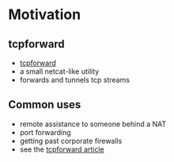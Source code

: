 # Motivation #

## tcpforward ##

* [tcpforward](https://github.com/acg/tcpforward)
* a small netcat-like utility
* forwards and tunnels tcp streams

## Common uses ##

* remote assistance to someone behind a NAT
* port forwarding
* getting past corporate firewalls
* see the [tcpforward article](http://acg.github.com/2011/02/07/bouncing-hopping-tunneling-with-tcpforward.html)

